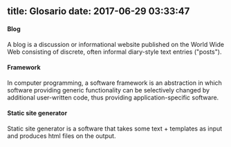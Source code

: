 title: Glosario
date: 2017-06-29 03:33:47
---
#### Blog
A blog is a discussion or informational website published on the World Wide Web consisting of discrete, often informal diary-style text entries ("posts").  

#### Framework
In computer programming, a software framework is an abstraction in which software providing generic functionality can be selectively changed by additional user-written code, thus providing application-specific software.

#### Static site generator 
Static site generator is a software that takes some text + templates as input and produces html files on the output.